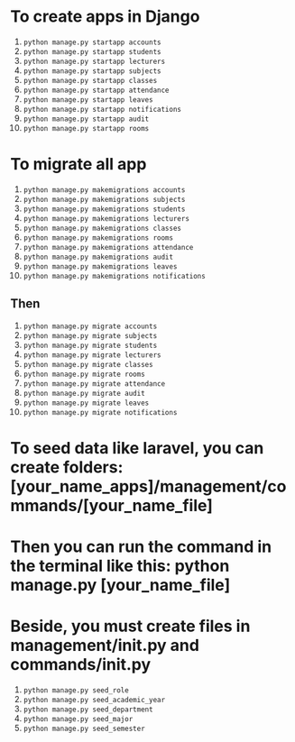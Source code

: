 # To create apps in Django

1. `python manage.py startapp accounts`
2. `python manage.py startapp students`
3. `python manage.py startapp lecturers`
4. `python manage.py startapp subjects`
5. `python manage.py startapp classes`
6. `python manage.py startapp attendance`
7. `python manage.py startapp leaves`
8. `python manage.py startapp notifications`
9. `python manage.py startapp audit`
10. `python manage.py startapp rooms`

# To migrate all app

1. `python manage.py makemigrations accounts`
2. `python manage.py makemigrations subjects`
3. `python manage.py makemigrations students`
4. `python manage.py makemigrations lecturers`
5. `python manage.py makemigrations classes`
6. `python manage.py makemigrations rooms`
7. `python manage.py makemigrations attendance`
8. `python manage.py makemigrations audit`
9. `python manage.py makemigrations leaves`
10. `python manage.py makemigrations notifications`


## Then 

1. `python manage.py migrate accounts`
2. `python manage.py migrate subjects`
3. `python manage.py migrate students`
4. `python manage.py migrate lecturers`
5. `python manage.py migrate classes`
6. `python manage.py migrate rooms`
7. `python manage.py migrate attendance`
8. `python manage.py migrate audit`
9. `python manage.py migrate leaves`
10. `python manage.py migrate notifications`

# To seed data like laravel, you can create folders: [your_name_apps]/management/commands/[your_name_file]
# Then you can run the command in the terminal like this: python manage.py [your_name_file]
# Beside, you must create files in management/__init__.py and commands/__init__.py

1. `python manage.py seed_role`
2. `python manage.py seed_academic_year`
3. `python manage.py seed_department`
4. `python manage.py seed_major`
5. `python manage.py seed_semester`